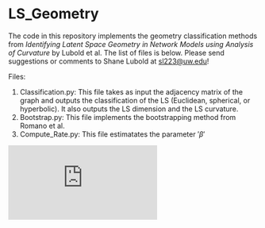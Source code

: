 # LS_Geometry

The code in this repository implements the geometry classification methods from *Identifying Latent Space Geometry in Network Models using Analysis of Curvature* by Lubold et al. The list of files is below. Please send suggestions or comments to Shane Lubold at sl223@uw.edu!

Files:
1) Classification.py: This file takes as input the adjacency matrix of the graph and outputs the classification of the LS (Euclidean, spherical, or hyperbolic). It also outputs the LS dimension and the LS curvature.
2) Bootstrap.py: This file implements the bootstrapping method from Romano et al.
3) Compute_Rate.py: This file estimatates the parameter $'\beta'$



![\Large x=\frac{-b\pm\sqrt{b^2-4ac}}{2a}](https://latex.codecogs.com/svg.latex?x%3D%5Cfrac%7B-b%5Cpm%5Csqrt%7Bb%5E2-4ac%7D%7D%7B2a%7D)
